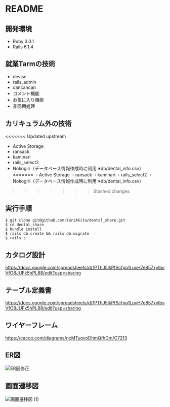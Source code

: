 # README
開発環境
---
- Ruby 3.0.1
- Rails 6.1.4

就業Tarmの技術
---
- devise
- rails_admin
- cancancan
- コメント機能
- お気に入り機能
- 非同期処理

カリキュラム外の技術
---
<<<<<<< Updated upstream
- Active Storage
- ransack
- kaminari
- rails_select2
- Nokogiri（データベース情報作成時に利用 ※db/dental_info.csv）
=======
・Active Storage
・ransack
・kaminari
・rails_select2
・Nokogiri（データベース情報作成時に利用 ※db/dental_info.csv）
>>>>>>> Stashed changes

実行手順
---
```
$ git clone git@github.com:YuriAkita/dental_share.git
$ cd dental_share
$ bundle install
$ rails db:create && rails db:migrate
$ rails s
```

カタログ設計
---
https://docs.google.com/spreadsheets/d/1PThJ5lkPfScfpo1LuvH7e857xyIbsVfO8JUFk5hPL88/edit?usp=sharing

テーブル定義書
---
https://docs.google.com/spreadsheets/d/1PThJ5lkPfScfpo1LuvH7e857xyIbsVfO8JUFk5hPL88/edit?usp=sharing

ワイヤーフレーム
---
https://cacoo.com/diagrams/ncMTuovoDhmQfhGm/C7213

ER図
---
![ER図修正](https://user-images.githubusercontent.com/80203224/127020942-f81529b3-40a9-4099-a9fa-5bcaadb461fe.png)

画面遷移図
---
![画面遷移図 (1)](https://user-images.githubusercontent.com/80203224/126349067-0e9b6902-9896-4f05-870b-8a95f55160ba.png)
